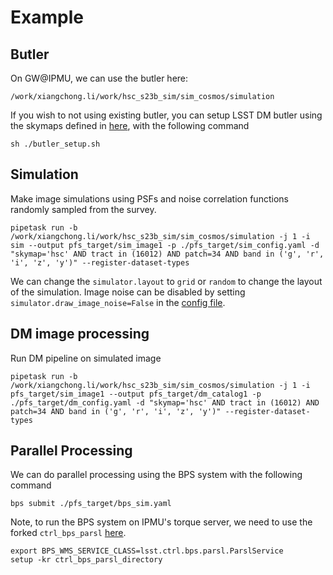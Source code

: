 # Example

## Butler

On GW@IPMU, we can use the butler here:
```shell
/work/xiangchong.li/work/hsc_s23b_sim/sim_cosmos/simulation
```

If you wish to not using existing butler, you can setup LSST DM butler using
the skymaps defined in [here](./skymap.py), with the following command

```shell
sh ./butler_setup.sh
```

## Simulation

Make image simulations using PSFs and noise correlation functions randomly
sampled from the survey.

```shell
pipetask run -b /work/xiangchong.li/work/hsc_s23b_sim/sim_cosmos/simulation -j 1 -i sim --output pfs_target/sim_image1 -p ./pfs_target/sim_config.yaml -d "skymap='hsc' AND tract in (16012) AND patch=34 AND band in ('g', 'r', 'i', 'z', 'y')" --register-dataset-types
```

We can change the `simulator.layout` to `grid` or `random` to change the layout
of the simulation.
Image noise can be disabled by setting `simulator.draw_image_noise=False` in
the [config file](./pfs_target/sim_config.yaml).

## DM image processing

Run DM pipeline on simulated image

```shell
pipetask run -b /work/xiangchong.li/work/hsc_s23b_sim/sim_cosmos/simulation -j 1 -i pfs_target/sim_image1 --output pfs_target/dm_catalog1 -p ./pfs_target/dm_config.yaml -d "skymap='hsc' AND tract in (16012) AND patch=34 AND band in ('g', 'r', 'i', 'z', 'y')" --register-dataset-types
```

## Parallel Processing

We can do parallel processing using the BPS system with the following command

```shell
bps submit ./pfs_target/bps_sim.yaml
```

Note, to run the BPS system on IPMU's torque server, we need to use the forked
`ctrl_bps_parsl` [here](https://github.com/mr-superonion/ctrl_bps_parsl).

```shell
export BPS_WMS_SERVICE_CLASS=lsst.ctrl.bps.parsl.ParslService
setup -kr ctrl_bps_parsl_directory
```
